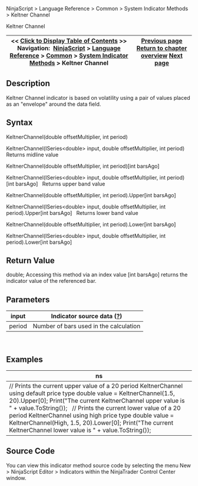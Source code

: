 ﻿
NinjaScript \> Language Reference \> Common \> System Indicator Methods \> Keltner Channel

Keltner Channel

| \<\< [Click to Display Table of Contents](keltner_channel.md) \>\> **Navigation:**     [NinjaScript](ninjascript-1.md) \> [Language Reference](language_reference_wip-1.md) \> [Common](common-1.md) \> [System Indicator Methods](indicators-1.md) \> Keltner Channel | [Previous page](forecast_oscillator_fosc-1.md) [Return to chapter overview](indicators-1.md) [Next page](keyreversaldown-1.md) |
| --- | --- |
## Description
Keltner Channel indicator is based on volatility using a pair of values placed as an "envelope" around the data field.

## Syntax
KeltnerChannel(double offsetMultiplier, int period)  

KeltnerChannel(ISeries\<double\> input, double offsetMultiplier, int period)
 
Returns midline value  

KeltnerChannel(double offsetMultiplier, int period)\[int barsAgo]  

KeltnerChannel(ISeries\<double\> input, double offsetMultiplier, int period)\[int barsAgo]
 
Returns upper band value  

KeltnerChannel(double offsetMultiplier, int period).Upper\[int barsAgo]  

KeltnerChannel(ISeries\<double\> input, double offsetMultiplier, int period).Upper\[int barsAgo]
 
Returns lower band value  

KeltnerChannel(double offsetMultiplier, int period).Lower\[int barsAgo]  

KeltnerChannel(ISeries\<double\> input, double offsetMultiplier, int period).Lower\[int barsAgo]

## Return Value
double; Accessing this method via an index value \[int barsAgo] returns the indicator value of the referenced bar.

## Parameters

| input | Indicator source data ([?](valid_input_data_for_indicator-1.md)) |
| --- | --- |
| period | Number of bars used in the calculation |
 
## 
## Examples

| ns |
| --- |
| // Prints the current upper value of a 20 period KeltnerChannel using default price type double value \= KeltnerChannel(1\.5, 20).Upper\[0]; Print("The current KeltnerChannel upper value is " \+ value.ToString());   // Prints the current lower value of a 20 period KeltnerChannel using high price type double value \= KeltnerChannel(High, 1\.5, 20).Lower\[0]; Print("The current KeltnerChannel lower value is " \+ value.ToString()); |

## Source Code
You can view this indicator method source code by selecting the menu New \> NinjaScript Editor \> Indicators within the NinjaTrader Control Center window.
